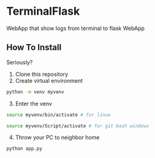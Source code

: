 # TerminalFlask

WebApp that show logs from terminal to flask WebApp

## How To Install

Seriously?

1. Clone this repository
2. Create virtual environment 

```bash
python -m venv myvenv
```

3. Enter the venv

```bash
source myvenv/bin/activate # for linux

source myvenv/Script/activate # for git bash windows
```

4. Throw your PC to neighbor home

```bash
python app.py
```